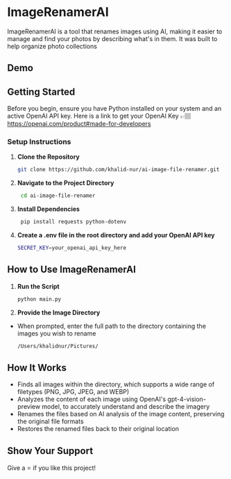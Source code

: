 # ImageRenamerAI

ImageRenamerAI is a tool that renames images using AI, making it easier to manage and find your photos by describing what's in them. It was built to help organize photo collections

## Demo

## Getting Started

Before you begin, ensure you have Python installed on your system and an active OpenAI API key. Here is a link to get your OpenAI Key 👉🏽 https://openai.com/product#made-for-developers

### Setup Instructions

1. **Clone the Repository**

   ```bash
   git clone https://github.com/khalid-nur/ai-image-file-renamer.git
   ```

2. **Navigate to the Project Directory**

   ```bash
    cd ai-image-file-renamer
   ```

3. **Install Dependencies**
   ```bash
    pip install requests python-dotenv
   ```
4. **Create a .env file in the root directory and add your OpenAI API key**

   ```bash
   SECRET_KEY=your_openai_api_key_here
   ```

## How to Use ImageRenamerAI

1.  **Run the Script**

    ```bash
    python main.py
    ```

2.  **Provide the Image Directory**

- When prompted, enter the full path to the directory containing the images you wish to rename

  ```bash
  /Users/khalidnur/Pictures/
  ```

## How It Works

- Finds all images within the directory, which supports a wide range of filetypes (PNG, JPG, JPEG, and WEBP)
- Analyzes the content of each image using OpenAI's gpt-4-vision-preview model, to accurately understand and describe the imagery
- Renames the files based on AI analysis of the image content, preserving the original file formats
- Restores the renamed files back to their original location

## Show Your Support

Give a ⭐️ if you like this project!

